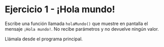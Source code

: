 # Ejercicio 1 - ¡Hola mundo!

Escribe una función llamada `holaMundo()` que muestre en pantalla el mensaje `¡Hola mundo!`. No recibe parámetros y no devuelve ningún valor. 

Llámala desde el programa principal.